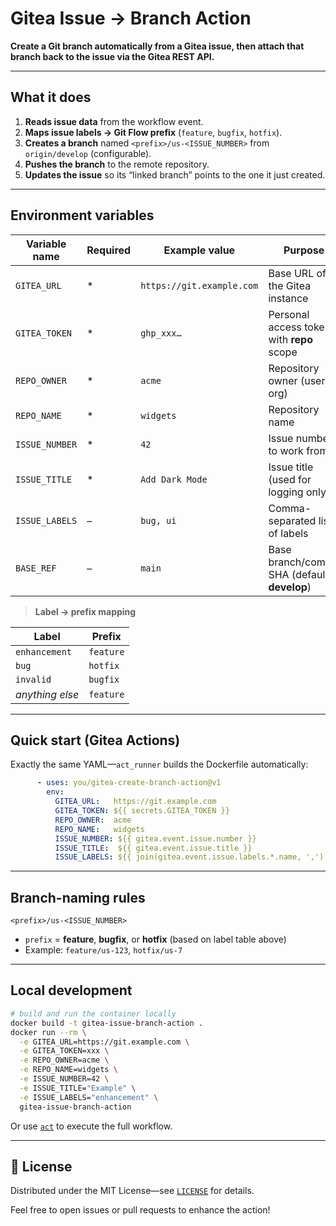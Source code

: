 # Gitea Issue → Branch Action

**Create a Git branch automatically from a Gitea issue, then attach that branch back to the issue via the Gitea REST API.**  

---

## What it does

1. **Reads issue data** from the workflow event.  
2. **Maps issue labels → Git Flow prefix** (`feature`, `bugfix`, `hotfix`).  
3. **Creates a branch** named `<prefix>/us-<ISSUE_NUMBER>` from `origin/develop` (configurable).  
4. **Pushes the branch** to the remote repository.  
5. **Updates the issue** so its “linked branch” points to the one it just created.

---

## Environment variables

| Variable name | Required  | Example value                | Purpose                                        |
|---------------|-----------|------------------------------|------------------------------------------------|
| `GITEA_URL`   | *         | `https://git.example.com`    | Base URL of the Gitea instance                 |
| `GITEA_TOKEN` | *         | `ghp_xxx…`                   | Personal access token with **repo** scope      |
| `REPO_OWNER`  | *         | `acme`                       | Repository owner (user or org)                 |
| `REPO_NAME`   | *         | `widgets`                    | Repository name                                |
| `ISSUE_NUMBER`| *         | `42`                         | Issue number to work from                      |
| `ISSUE_TITLE` | *         | `Add Dark Mode`              | Issue title (used for logging only)            |
| `ISSUE_LABELS`| –         | `bug, ui`                    | Comma-separated list of labels                 |
| `BASE_REF`    | –         | `main`                       | Base branch/commit SHA (default **develop**)   |

> **Label → prefix mapping**

| Label          | Prefix   |
|----------------|----------|
| `enhancement`  | `feature`|
| `bug`          | `hotfix` |
| `invalid`      | `bugfix` |
| _anything else_| `feature`|

---

## Quick start (Gitea Actions)

Exactly the same YAML—`act_runner` builds the Dockerfile automatically:

```yaml
      - uses: you/gitea-create-branch-action@v1
        env:
          GITEA_URL:   https://git.example.com
          GITEA_TOKEN: ${{ secrets.GITEA_TOKEN }}
          REPO_OWNER:  acme
          REPO_NAME:   widgets
          ISSUE_NUMBER: ${{ gitea.event.issue.number }}
          ISSUE_TITLE:  ${{ gitea.event.issue.title }}
          ISSUE_LABELS: ${{ join(gitea.event.issue.labels.*.name, ',') }}
```

---

## Branch-naming rules

```
<prefix>/us-<ISSUE_NUMBER>
```

* `prefix` = **feature**, **bugfix**, or **hotfix** (based on label table above)
* Example: `feature/us-123`, `hotfix/us-7`

---

## Local development

```bash
# build and run the container locally
docker build -t gitea-issue-branch-action .
docker run --rm \
  -e GITEA_URL=https://git.example.com \
  -e GITEA_TOKEN=xxx \
  -e REPO_OWNER=acme \
  -e REPO_NAME=widgets \
  -e ISSUE_NUMBER=42 \
  -e ISSUE_TITLE="Example" \
  -e ISSUE_LABELS="enhancement" \
  gitea-issue-branch-action
```

Or use [`act`](https://github.com/nektos/act) to execute the full workflow.

---

## 📄 License

Distributed under the MIT License—see [`LICENSE`](./LICENSE) for details.

Feel free to open issues or pull requests to enhance the action!
